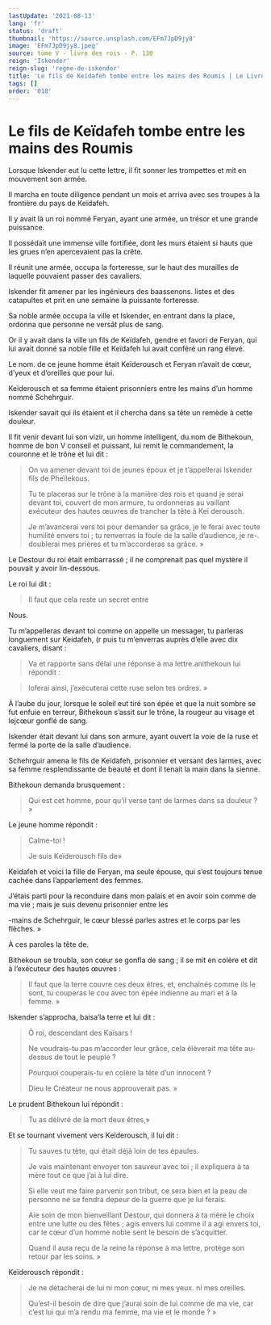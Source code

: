 ```yaml
---
lastUpdate: '2021-08-13'
lang: 'fr'
status: 'draft'
thumbnail: 'https://source.unsplash.com/EFm7JpD9jy8'
image: 'EFm7JpD9jy8.jpeg'
source: tome V - livre des rois - P. 130
reign: 'Iskender'
reign-slug: 'regne-de-iskender'
title: 'Le fils de Keïdafeh tombe entre les mains des Roumis | Le Livre des Rois | Shâhnâmeh'
tags: []
order: '018'
---
```


<!-- LTeX: language=fr -->

# Le fils de Keïdafeh tombe entre les mains des Roumis

Lorsque Iskender eut lu cette lettre, il fit sonner les trompettes et mit en mouvement son armée.

Il marcha en toute diligence pendant un mois et arriva avec ses troupes à la frontière du pays de Keïdafeh.

Il y avait là un roi nommé Feryan, ayant une armée, un trésor et une grande puissance.

Il possédait une immense ville fortifiée, dont les murs étaient si hauts que les grues n’en apercevaient pas la crête.

Il réunit une armée, occupa la forteresse, sur le haut des murailles de laquelle pouvaient passer des cavaliers.

Iskender fit amener par les ingénieurs des baassenons. listes et des catapultes et prit en une semaine la puissante forteresse.

Sa noble armée occupa la ville et Iskender, en entrant dans la place, ordonna que personne ne versât plus de sang.

Or il y avait dans la ville un fils de Keïdafeh, gendre et favori de Feryan, qui lui avait donné sa noble fille et Keïdafeh lui avait conféré un rang élevé.

Le nom. de ce jeune homme était Keïderousch et Feryan n’avait de cœur, d’yeux et d’oreilles que pour lui.

Keïderousch et sa femme étaient prisonniers entre les mains d’un homme nommé Schehrguir.

Iskender savait qui ils étaient et il chercha dans sa tête un remède à cette douleur.

Il fit venir devant lui son vizir, un homme intelligent, du.nom de Bithekoun, homme de bon V conseil et puissant, lui remit le commandement, la couronne et le trône et lui dit :

> On va amener devant toi de jeunes époux et je t’appellerai Iskender fils de Pheïlekous.
>
> Tu te placeras sur le trône à la manière des rois et quand je serai devant toi, couvert de mon armure, tu ordonneras au vaillant exécuteur des hautes œuvres de trancher la tête à Keï derousch.
>
> Je m’avancerai vers toi pour demander sa grâce, je le ferai avec toute humilité envers toi ; tu renverras la foule de la salle d’audience, je re-. doublerai mes prières et tu m’accorderas sa grâce. »

Le Destour du roi était embarrassé ; il ne comprenait pas quel mystère il pouvait y avoir lin-dessous.

Le roi lui dit :

> Il faut que cela reste un secret entre

Nous.

Tu m’appelleras devant toi comme on appelle un messager, tu parleras longuement sur Keidafeh, (r puis tu m’enverras auprès d’elle avec dix cavaliers, disant :

> Va et rapporte sans délai une réponse à ma lettre.anithekoun lui répondit :

> loferai ainsi, j’exécuterai cette ruse selon tes ordres. »

À l’aube du jour, lorsque le soleil eut tiré son épée et que la nuit sombre se fut enfuie en terreur, Bithekoun s’assit sur le trône, la rougeur au visage et lejcœur gonflé de sang.

Iskender était devant lui dans son armure, ayant ouvert la voie de la ruse et fermé la porte de la salle d’audience.

Schehrguir amena le fils de Keïdafeh, prisonnier et versant des larmes, avec sa femme resplendissante de beauté et dont il tenait la main dans la sienne.

Bithekoun demanda brusquement :

> Qui est cet homme, pour qu’il verse tant de larmes dans sa douleur ? »

Le jeune homme répondit :

> Calme-toi !
>
> Je suis Keïderousch fils de»

Keïdafeh et voici la fille de Feryan, ma seule épouse, qui s’est toujours tenue cachée dans l’apparlement des femmes.

J’étais parti pour la reconduire dans mon palais et en avoir soin comme de ma vie ; mais je suis devenu prisonnier entre les

-mains de Schehrguir, le cœur blessé parles astres et le corps par les flèches. »

À ces paroles la tête de.

Bithekoun se troubla, son cœur se gonfla de sang ; il se mit en colère et dit à l’exécuteur des hautes œuvres :

> Il faut que la terre couvre ces deux êtres, et, enchaînés comme ils le sont, tu couperas le cou avec ton épée indienne au mari et à la femme. »

Iskender s’approcha, baisa’la terre et lui dit :

> Ô roi, descendant des Kaïsars !
>
> Ne voudrais-tu pas m’accorder leur grâce, cela élèverait ma tête au-dessus de tout le peuple ?
>
> Pourquoi couperais-tu en colère la tête d’un innocent ?
>
> Dieu le Créateur ne nous approuverait pas. »

Le prudent Bithekoun lui répondit :

> Tu as délivré de la mort deux êtres,»

Et se tournant vivement vers Keïderousch, il lui dit :

> Tu sauves tu tète, qui était déjà loin de tes épaules.
>
> Je vais maintenant envoyer ton sauveur avec toi ; il expliquera à ta mère tout ce que j’ai à lui dire.
>
> Si elle veut me faire parvenir son tribut, ce sera bien et la peau de personne ne se fendra depeur de la guerre que je lui ferais.
>
> Aie soin de mon bienveillant Destour, qui donnera à ta mère le choix entre une lutte ou des fêtes ; agis envers lui comme il a agi envers toi, car le cœur d’un homme noble sent le besoin de s’acquitter.
>
> Quand il aura reçu de la reine la réponse à ma lettre, protège son retour par les soins. »

Keïderousch répondit :

> Je ne détacherai de lui ni mon cœur, ni mes yeux. ni mes oreilles.
>
> Qu’est-il besoin de dire que j’aurai soin de lui comme de ma vie, car c’est lui qui m’a rendu ma femme, ma vie et le monde ? »
